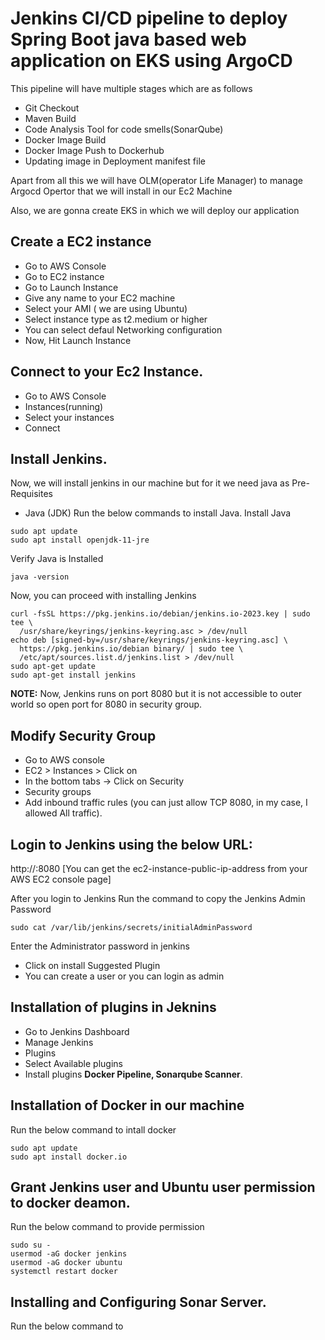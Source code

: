 # Jenkins CI/CD pipeline to deploy Spring Boot java based web application on EKS using ArgoCD

This pipeline will have multiple stages which are as follows

- Git Checkout
- Maven Build
- Code Analysis Tool for code smells(SonarQube)
- Docker Image Build
- Docker Image Push to Dockerhub
- Updating image in Deployment manifest file

Apart from all this we will have OLM(operator Life Manager) to manage Argocd Opertor that we will install in our Ec2 Machine

Also, we are gonna create EKS in which we will deploy our application


## Create a EC2 instance 
- Go to AWS Console
- Go to EC2 instance
- Go to Launch Instance
- Give any name to your EC2 machine
- Select your AMI ( we are using Ubuntu)
- Select instance type as t2.medium or higher
- You can select defaul Networking configuration
- Now, Hit Launch Instance


## Connect to your Ec2 Instance.
- Go to AWS Console
- Instances(running)
- Select your instances
- Connect

## Install Jenkins.
Now, we will install jenkins in our machine but for it we need java as Pre-Requisites

- Java (JDK)
Run the below commands to install Java.
Install Java

```
sudo apt update
sudo apt install openjdk-11-jre
```

Verify Java is Installed
```
java -version
```
Now, you can proceed with installing Jenkins
```
curl -fsSL https://pkg.jenkins.io/debian/jenkins.io-2023.key | sudo tee \
  /usr/share/keyrings/jenkins-keyring.asc > /dev/null
echo deb [signed-by=/usr/share/keyrings/jenkins-keyring.asc] \
  https://pkg.jenkins.io/debian binary/ | sudo tee \
  /etc/apt/sources.list.d/jenkins.list > /dev/null
sudo apt-get update
sudo apt-get install jenkins
```

**NOTE:** Now, Jenkins runs on port 8080 but it is not accessible to outer world so open port for 8080 in security group.


## Modify Security Group
- Go to AWS console
- EC2 > Instances > Click on
- In the bottom tabs -> Click on Security
- Security groups
- Add inbound traffic rules (you can just allow TCP 8080, in my case, I allowed All traffic).


## Login to Jenkins using the below URL:
http://<ip-address>:8080 [You can get the ec2-instance-public-ip-address from your AWS EC2 console page]

After you login to Jenkins Run the command to copy the Jenkins Admin Password 
``` 
sudo cat /var/lib/jenkins/secrets/initialAdminPassword
```
Enter the Administrator password in jenkins
  

- Click on install Suggested Plugin
- You can create a user or you can login as admin
  
## Installation of plugins in Jeknins
- Go to Jenkins Dashboard
- Manage Jenkins
- Plugins
- Select Available plugins
- Install plugins **Docker Pipeline, Sonarqube Scanner**.
  
## Installation of Docker in our machine
  Run the below command to intall docker
  ```
  sudo apt update
  sudo apt install docker.io
  ```
## Grant Jenkins user and Ubuntu user permission to docker deamon.
  Run the below command to provide permission
  ```
  sudo su - 
  usermod -aG docker jenkins
  usermod -aG docker ubuntu
  systemctl restart docker
  ```
## Installing and Configuring Sonar Server.
  
  Run the below command to 
  
  
  
